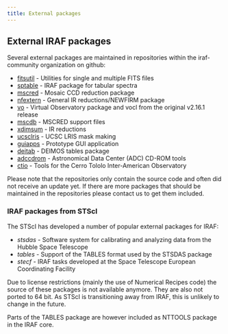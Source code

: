 ```yaml
---
title: External packages
---
```


## External IRAF packages

Several external packages are maintained in repositories within the
iraf-community organization on github:

* [fitsutil](https://github.com/iraf-community/iraf-fitsutil) -
  Utilities for single and multiple FITS files
* [sptable](https://github.com/iraf-community/iraf-sptable) -
  IRAF package for tabular spectra
* [mscred](https://github.com/iraf-community/iraf-mscred) -
  Mosaic CCD reduction package
* [nfextern](https://github.com/iraf-community/iraf-nfextern) -
  General IR reductions/NEWFIRM package 
* [vo](https://github.com/iraf-community/iraf-vo) -
  Virtual Observatory package and vocl from the original v2.16.1 release
* [mscdb](https://github.com/iraf-community/iraf-mscdb) -
  MSCRED support files
* [xdimsum](https://github.com/iraf-community/iraf-xdimsum) -
  IR reductions
* [ucsclris](https://github.com/iraf-community/iraf-ucsclris) -
  UCSC LRIS mask making
* [guiapps](https://github.com/iraf-community/iraf-guiapps) -
  Prototype GUI application 
* [deitab](https://github.com/iraf-community/iraf-deitab) -
  DEIMOS tables package 
* [adccdrom](https://github.com/iraf-community/iraf-adccdrom) -
  Astronomical Data Center (ADC) CD-ROM tools
* [ctio](https://github.com/iraf-community/iraf-ctio) -
  Tools for the Cerro Tololo Inter-American Observatory

Please note that the repositories only contain the source code and often did
not receive an update yet. If there are more packages that should be
maintained in the repositories please contact us to get them included.

### IRAF packages from STScI

The STScI has developed a number of popular external packages for IRAF:

* *stsdas* - Software system for calibrating and analyzing data from the
  Hubble Space Telescope
* *tables* - Support of the TABLES format used by the STSDAS package
* *stecf* - IRAF tasks developed at the Space Telescope European Coordinating 
  Facility

Due to license restrictions (mainly the use of Numerical Recipes code)
the source of these packages is not available anymore. They are also
not ported to 64 bit. As STScI is transitioning away from IRAF, this
is unlikely to change in the future.

Parts of the TABLES package are however included as NTTOOLS package in
the IRAF core.
